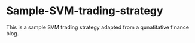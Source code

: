 # Sample-SVM-trading-strategy

This is a sample SVM trading strategy adapted from a qunatitative finance blog.
